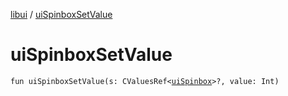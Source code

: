 [libui](README.md) / [uiSpinboxSetValue](ui-spinbox-set-value.md)

# uiSpinboxSetValue

`fun uiSpinboxSetValue(s: CValuesRef<`[`uiSpinbox`](ui-spinbox.md)`>?, value: Int)`